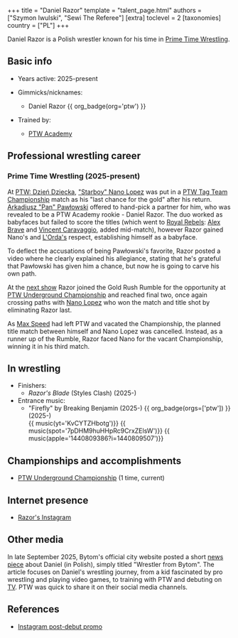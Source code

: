 +++
title = "Daniel Razor"
template = "talent_page.html"
authors = ["Szymon Iwulski", "Sewi The Referee"]
[extra]
toclevel = 2
[taxonomies]
country = ["PL"]
+++

Daniel Razor is a Polish wrestler known for his time in [Prime Time Wrestling](@/o/ptw.md).

## Basic info

* Years active: 2025-present
* Gimmicks/nicknames:
  - Daniel Razor {{ org_badge(org='ptw') }}
  
* Trained by:
  - [PTW Academy](@/o/ptw-academy.md)
 
## Professional wrestling career

### Prime Time Wrestling (2025-present)

At [PTW: Dzień Dziecka](@/e/ptw/2025-05-31-ptw-dzien-dziecka.md), ["Starboy" Nano Lopez](@/w/nano-lopez.md) was put in a [PTW Tag Team Championship](@/c/ptw-tag-team-championship.md) match as his "last chance for the gold" after his return. [Arkadiusz "Pan" Pawłowski](@/w/pan-pawlowski.md) offered to hand-pick a partner for him, who was revealed to be a PTW Academy rookie - Daniel Razor. The duo worked as babyfaces but failed to score the titles (which went to [Royal Rebels](@/tt/royal-rebels.md): [Alex Brave](@/w/alex-brave.md) and [Vincent Caravaggio](@/w/vincent-caravaggio.md), added mid-match), however Razor gained Nano's and [L'Orda's](@/tt/l-orda.md) respect, establishing himself as a babyface.

To deflect the accusations of being Pawłowski's favorite, Razor posted a video where he clearly explained his allegiance, stating that he's grateful that Pawłowski has given him a chance, but now he is going to carve his own path.

At the [next show](@/e/ptw/2025-06-28-ptw-zloto-dla-zuchwalych.md) Razor joined the Gold Rush Rumble for the opportunity at [PTW Underground Championship](@/c/ptw-underground-championship.md) and reached final two, once again crossing paths with [Nano Lopez](@/w/nano-lopez.md) who won the match and title shot by eliminating Razor last. 

As [Max Speed](@/w/max-speed.md) had left PTW and vacated the Championship, the planned title match between himself and Nano Lopez was cancelled. Instead, as a runner up of the Rumble, Razor faced Nano for the vacant Championship, winning it in his third match.

## In wrestling

* Finishers:
  - _Razor's Blade_ (Styles Clash) (2025-)
* Entrance music:
  - "Firefly" by Breaking Benjamin (2025-)
    {{ org_badge(orgs=['ptw']) }} (2025-) <br>
    {{ music(yt='KvCYTZHbotg')}}
    {{ music(spot='7pDHM9huHHpRc9CrxZElsW')}}
    {{ music(apple='1440809386?i=1440809507')}}

## Championships and accomplishments

* [PTW Underground Championship](@/c/ptw-underground-championship.md) (1 time, current)

## Internet presence

* [Razor's Instagram](https://www.instagram.com/real.razor.ptw/)

## Other media

In late September 2025, Bytom's official city website posted a short [news piece][wrestler-from-bytom] about Daniel (in Polish), simply titled "Wrestler from Bytom".
The article focuses on Daniel's wrestling journey, from a kid fascinated by pro wrestling and playing video games, to training with PTW and debuting on [TV](@/a/wrestling-on-tv.md). PTW was quick to share it on their social media channels.

## References

* [Instagram post-debut promo](https://www.instagram.com/p/DKm_XeXtyoz/)

[wrestler-from-bytom]: https://www.bytom.pl/aktualnosci/index/Wrestler-z-Bytomia-/idn:45109
